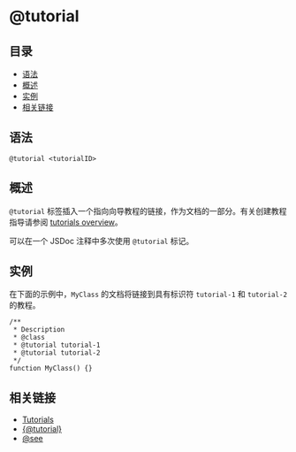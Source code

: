 <!--
title: @tutorial
order: 364
author: yuer
-->

# @tutorial

## 目录

- [语法](#语法)
- [概述](#概述)
- [实例](#实例)
- [相关链接](#相关链接)

## 语法

```
@tutorial <tutorialID>
```

## 概述

`@tutorial` 标签插入一个指向向导教程的链接，作为文档的一部分。有关创建教程指导请参阅 [tutorials overview](./about-tutorials.md)。

可以在一个 JSDoc 注释中多次使用 `@tutorial` 标记。

## 实例

在下面的示例中，`MyClass` 的文档将链接到具有标识符 `tutorial-1` 和 `tutorial-2` 的教程。

```
/**
 * Description
 * @class
 * @tutorial tutorial-1
 * @tutorial tutorial-2
 */
function MyClass() {}
```

## 相关链接

- [Tutorials](./about-tutorials.md)
- [{@tutorial}](./tags-inline-tutorial.md)
- [@see](./tags-see.md)